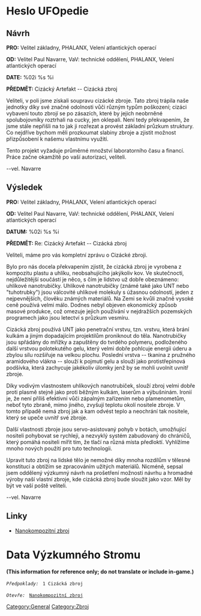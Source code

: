 # Heslo UFOpedie

## Návrh

**PRO:** Velitel základny, PHALANX, Velení atlantických operací

**OD:** Velitel Paul Navarre, VaV: technické oddělení, PHALANX, Velení
atlantických operací

**DATE:** %02i %s %i

**PŘEDMĚT:** Cizácký Artefakt -- Cizácká zbroj

Veliteli, v poli jsme získali soupravu cizácké zbroje. Tato zbroj
trápila naše jednotky díky své značné odolnosti vůči různým typům
poškození; cizáci vybavení touto zbrojí se po zásazích, které by jejich
neobrněné spolubojovníky roztrhali na cucky, jen oklepali. Není tedy
překvapením, že jsme stále nepřišli na to jak ji rozřezat a provést
základní průzkum struktury. Co nejdříve bychom měli prozkoumat slabiny
zbroje a zjistit možnost přizpůsobení k našemu vlastnímu využití.

Tento projekt vyžaduje průměrné množství laboratorního času a financí.
Práce začne okamžitě po vaší autorizaci, veliteli.

--vel. Navarre

## Výsledek

**PRO:** Velitel základny, PHALANX, Velení atlantických operací

**OD:** Velitel Paul Navarre, VaV: technické oddělení, PHALANX, Velení
atlantických operací

**DATUM:** %02i %s %i

**PŘEDMĚT:** Re: Cizácký Artefakt -- Cizácká zbroj

Veliteli, máme pro vás kompletní zprávu o Cizácké zbroji.

Bylo pro nás docela překvapením zjistit, že cizácká zbroj je vyrobena z
kompozitu plastu a uhlíku, neobsahujícího jakýkoliv kov. Ve skutečnocti,
nejdůležitější součástí je něco, s čím je lidstvo už dobře obeznámeno:
uhlíkové nanotrubičky. Uhlíkové nanotrubičky (známé také jako UNT nebo
"tuhotrubky") jsou válcovité uhlíkové molekuly s úžasnou odolností,
jeden z nejpevnějších, člověku známých materiálů. Na Zemi se kvůli
značně vysoké ceně používá velmi málo. Dodnes nebyl objeven ekonomický
způsob masové produkce, což omezuje jejich používání v nejdražších
pozemských programech jako jsou letectví s průzkum vesmíru.

Cizácká zbroj používá UNT jako penetrační vrstvu, tzn. vrstvu, která
brání kulkám a jiným dopadajícím projektilům proniknout do těla.
Nanotrubičky jsou spřádány do mřížky a zapuštěny do tvrdého polymeru,
podloženého další vrstvou polotekutého gelu, který velmi dobře pohlcuje
energii úderu a zbylou sílu rozšiřuje na velkou plochu. Poslední vrstva
-- tkanina z pružného aramidového vlákna -- slouží k pojmutí gelu a
slouží jako protistřepinová podšívka, která zachycuje jakékoliv úlomky
jenž by se mohli uvolnit uvnitř zbroje.

Díky vodivým vlastnostem uhlíkových nanotrubiček, slouží zbroj velmi
dobře proti plasmě stejně jako proti běžným kulkám, laserům a
výbušninám. Ironií je, že není příliš efektivní vůči zápalným zařízením
nebo plamenometům, neboť tyto zbraně, mimo jiného, zvyšují teplotu okolí
nositele zbroje. V tomto případě nemá zbroj jak a kam odvést teplo a
neochrání tak nositele, který se upeče uvnitř své zbroje.

Další vlastnosti zbroje jsou servo-asistovaný pohyb v botách, umožňující
nositeli pohybovat se rychleji, a nezvyklý systém zabudovaný do
chráničů, který pomáhá nositeli mířit tím, že tlačí na různá místa
předloktí. Vyhlížíme mnoho nových použití pro tuto technologii.

Upravit tuto zbroj na lidské tělo je nemožné díky mnoha rozdílům v
tělesné konstituci a obtížím se zpracováním užitých materiálů. Nicméně,
sepsal jsem oddělený výzkumný návrh na prošetření možnosti návrhu a
hromadné výroby naší vlastní zbroje, kde cizácká zbroj bude sloužit jako
vzor. Měl by být ve vaší poště veliteli.

--vel. Navarre

## Linky

- [Nanokompozitní zbroj](Vybavení/Zbroj/Nanokompozitní_zbroj "wikilink")

# Data Výzkumného Stromu

**(This information for reference only; do not translate or include
in-game.)**

*`Předpoklady:`*
` 1 Cizácká zbroj`

*`Otevře:`*
` `[`Nanokompozitní zbroj`](Vybavení/Zbroj/Nanokompozitní_zbroj "wikilink")

[Category:General](Category:General "wikilink")
[Category:Zbroj](Category:Zbroj "wikilink")